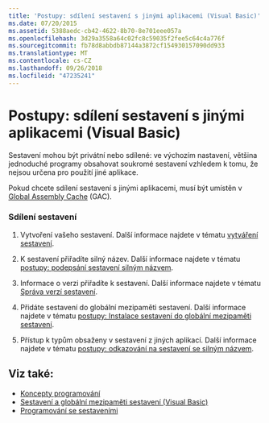 ```yaml
---
title: 'Postupy: sdílení sestavení s jinými aplikacemi (Visual Basic)'
ms.date: 07/20/2015
ms.assetid: 5388aedc-cb42-4622-8b70-8e701eee057a
ms.openlocfilehash: 3d29a3558a64c02fc8c59035f2fee5c64c4a776f
ms.sourcegitcommit: fb78d8abbdb87144a3872cf154930157090dd933
ms.translationtype: MT
ms.contentlocale: cs-CZ
ms.lasthandoff: 09/26/2018
ms.locfileid: "47235241"
---
```

# <a name="how-to-share-an-assembly-with-other-applications-visual-basic"></a>Postupy: sdílení sestavení s jinými aplikacemi (Visual Basic)
Sestavení mohou být privátní nebo sdílené: ve výchozím nastavení, většina jednoduché programy obsahovat soukromé sestavení vzhledem k tomu, že nejsou určena pro použití jiné aplikace.  
  
 Pokud chcete sdílení sestavení s jinými aplikacemi, musí být umístěn v [Global Assembly Cache](../../../../framework/app-domains/gac.md) (GAC).  
  
### <a name="sharing-an-assembly"></a>Sdílení sestavení  
  
1.  Vytvoření vašeho sestavení. Další informace najdete v tématu [vytváření sestavení](../../../../framework/app-domains/create-assemblies.md).  
  
2.  K sestavení přiřadíte silný název. Další informace najdete v tématu [postupy: podepsání sestavení silným názvem](../../../../framework/app-domains/how-to-sign-an-assembly-with-a-strong-name.md).  
  
3.  Informace o verzi přiřadíte k sestavení. Další informace najdete v tématu [Správa verzí sestavení](../../../../framework/app-domains/assembly-versioning.md).  
  
4.  Přidáte sestavení do globální mezipaměti sestavení. Další informace najdete v tématu [postupy: Instalace sestavení do globální mezipaměti sestavení](../../../../framework/app-domains/how-to-install-an-assembly-into-the-gac.md).  
  
5.  Přístup k typům obsaženy v sestavení z jiných aplikací. Další informace najdete v tématu [postupy: odkazování na sestavení se silným názvem](../../../../framework/app-domains/how-to-reference-a-strong-named-assembly.md).  
  
## <a name="see-also"></a>Viz také:

- [Koncepty programování](../../../../visual-basic/programming-guide/concepts/index.md)
- [Sestavení a globální mezipaměti sestavení (Visual Basic)](../../../../visual-basic/programming-guide/concepts/assemblies-gac/index.md)  
- [Programování se sestaveními](../../../../framework/app-domains/programming-with-assemblies.md)
